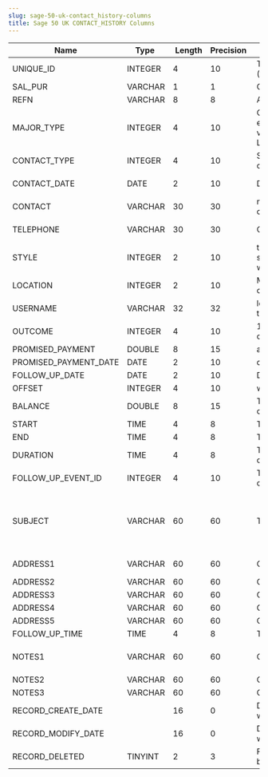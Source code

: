 ```yaml
---
slug: sage-50-uk-contact_history-columns
title: Sage 50 UK CONTACT_HISTORY Columns
---
```

| Name | Type  |  Length | Precision  |  Notes  | Example |
| --- | --- | --- | --- | --- | --- |
| UNIQUE_ID | INTEGER | 4 | 10 | The unique identifier of this record (an internal number) | 1 |
| SAL_PUR | VARCHAR | 1 | 1 | C = Customer / S= Supplier | C |
| REFN | VARCHAR | 8 | 8 | Account reference | A1D001 |
| MAJOR_TYPE | INTEGER | 4 | 10 | One of eContactHistoryMajorContactType values i.e Telephone, LetterFaxEmail or Meeting | 2 |
| CONTACT_TYPE | INTEGER | 4 | 10 | Sub contact type.  Options depend on Major contact type | 6 |
| CONTACT_DATE | DATE | 2 | 10 | Date of the contact | 12/08/2015 00:00:00 |
| CONTACT | VARCHAR | 30 | 30 | name of the person from other company | Jim Thomas |
| TELEPHONE | VARCHAR | 30 | 30 | Other companies phone number | 01742 876 234 |
| STYLE | INTEGER | 2 | 10 | type of letter 0 = other  1= statement  2= reminder  3 = warning  4 = legal | 1 |
| LOCATION | INTEGER | 2 | 10 | Meeting Location  0 = our office 1= customer's office 2 = other | 1095565312 |
| USERNAME | VARCHAR | 32 | 32 | logon name of person that made the contact | MANAGER |
| OUTCOME | INTEGER | 4 | 10 | 1 of 15 possible comments for the outcome of the contact | 17 |
| PROMISED_PAYMENT | DOUBLE | 8 | 15 | amount promised to be paid | 0 |
| PROMISED_PAYMENT_DATE | DATE | 2 | 10 | date the promised payment is due |  |
| FOLLOW_UP_DATE | DATE | 2 | 10 | Date for the next contact |  |
| OFFSET | INTEGER | 4 | 10 | where memo is in file | 0 |
| BALANCE | DOUBLE | 8 | 15 | The SalPur balance on the creation of this comms history | 0 |
| START | TIME | 4 | 8 | The Start time of a telephone call | 00:00:00 |
| END | TIME | 4 | 8 | The End time of a telephone call | 00:00:00 |
| DURATION | TIME | 4 | 8 | The duration time of a telephone call | 00:00:00 |
| FOLLOW_UP_EVENT_ID | INTEGER | 4 | 10 | The unique ID of the follow up calendar event | 0 |
| SUBJECT | VARCHAR | 60 | 60 | The subject of this Comms entry. | A4 Stat with Tear Off Remit Adv, Grouped &  O/S Items Only |
| ADDRESS1 | VARCHAR | 60 | 60 | Communication Address Line1 | 67a Station Road |
| ADDRESS2 | VARCHAR | 60 | 60 | Communication Address Line2 |  |
| ADDRESS3 | VARCHAR | 60 | 60 | Communication Address Line3 | Blackpool |
| ADDRESS4 | VARCHAR | 60 | 60 | Communication Address Line4 | Lancashire |
| ADDRESS5 | VARCHAR | 60 | 60 | Communication Address Line5 | BP12 7HT |
| FOLLOW_UP_TIME | TIME | 4 | 8 | Time of the follow up activity | 00:00:00 |
| NOTES1 | VARCHAR | 60 | 60 | Communication Notes Line1 | Notes have been moved to memo tab |
| NOTES2 | VARCHAR | 60 | 60 | Communication Notes Line2 |  |
| NOTES3 | VARCHAR | 60 | 60 | Communication Notes Line3 |  |
| RECORD_CREATE_DATE |  | 16 | 0 | Date and time when the record was created. | 27/04/2010 17:16:58 |
| RECORD_MODIFY_DATE |  | 16 | 0 | Date and time when the record was modified. | 04/08/2017 14:18:53 |
| RECORD_DELETED | TINYINT | 2 | 3 | Flag denoting if the record has been deleted or not. | 0 |

